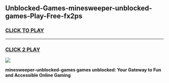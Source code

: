 
## Unblocked-Games-minesweeper-unblocked-games-Play-Free-fx2ps
<h3>
<a href="https://premium76.site?title=minesweeper-unblocked-games&ref=22A">CLICK TO PLAY</a></h3>
<hr>

<h3>
<a href="https://premium76.site?title=minesweeper-unblocked-games&ref=22A">CLICK 2 PLAY</a>
  
</h3>

<a href="https://premium76.site?title=minesweeper-unblocked-games&ref=22A"><img src="https://clearcache.store/games.png"></a>


**minesweeper-unblocked-games games unblocked: Your Gateway to Fun and Accessible Online Gaming**
